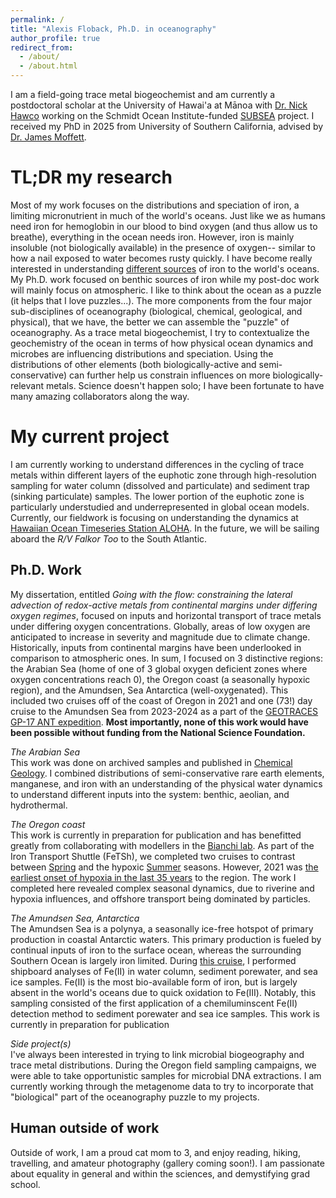 ```yaml
---
permalink: /
title: "Alexis Floback, Ph.D. in oceanography"
author_profile: true
redirect_from: 
  - /about/
  - /about.html
---
```


I am a field-going trace metal biogeochemist and am currently a postdoctoral scholar at the University of Hawai'a at Mānoa with [Dr. Nick Hawco](https://www.hawcolab.org/) working on the Schmidt Ocean Institute-funded [SUBSEA](https://flbs.umt.edu/apps/subsea/) project. I received my PhD in 2025 from University of Southern California, advised by [Dr. James Moffett](https://dornsife.usc.edu/profile/james-moffett/). 

TL;DR my research
======
Most of my work focuses on the distributions and speciation of iron, a limiting micronutrient in much of the world's oceans. Just like we as humans need iron for hemoglobin in our blood to bind oxygen (and thus allow us to breathe), everything in the ocean needs iron. However, iron is mainly insoluble (not biologically available) in the presence of oxygen-- similar to how a nail exposed to water becomes rusty quickly. I have become really interested in understanding [different sources](https://www.jstor.org/stable/27309820?seq=6) of iron to the world's oceans. My Ph.D. work focused on benthic sources of iron while my post-doc work will mainly focus on atmospheric. I like to think about the ocean as a puzzle (it helps that I love puzzles...). The more components from the four major sub-disciplines of oceanography (biological, chemical, geological, and physical), that we have, the better we can assemble the "puzzle" of oceanography. As a trace metal biogeochemist, I try to contextualize the geochemistry of the ocean in terms of how physical ocean dynamics and microbes are influencing distributions and speciation. Using the distributions of other elements (both biologically-active and semi-conservative) can further help us constrain influences on more biologically-relevant metals. Science doesn't happen solo; I have been fortunate to have many amazing collaborators along the way.

My current project
======
I am currently working to understand differences in the cycling of trace metals within different layers of the euphotic zone through high-resolution sampling for water column (dissolved and particulate) and sediment trap (sinking particulate) samples. The lower portion of the euphotic zone is particularly understudied and underrepresented in global ocean models. Currently, our fieldwork is focusing on understanding the dynamics at [Hawaiian Ocean Timeseries Station ALOHA](aloha.manoa.hawaii.edu). In the future, we will be sailing aboard the _R/V Falkor Too_ to the South Atlantic.

Ph.D. Work
------
My dissertation, entitled _Going with the flow: constraining the lateral advection of redox-active metals from continental margins under differing oxygen regimes_, focused on inputs and horizontal transport of trace metals under differing oxygen concentrations. Globally, areas of low oxygen are anticipated to increase in severity and magnitude due to climate change. Historically, inputs from continental margins have been underlooked in comparison to atmospheric ones. In sum, I focused on 3 distinctive regions: the Arabian Sea (home of one of 3 global oxygen deficient zones where oxygen concentrations reach 0), the Oregon coast (a seasonally hypoxic region), and the Amundsen, Sea Antarctica (well-oxygenated). This included two cruises off of the coast of Oregon in 2021 and one (73!) day cruise to the Amundsen Sea from 2023-2024 as a part of the [GEOTRACES GP-17 ANT expedition](https://usgeotraces.ldeo.columbia.edu/content/gp17-ant). **Most importantly, none of this work would have been possible without funding from the National Science Foundation.**

_The Arabian Sea_\
This work was done on archived samples and published in [Chemical Geology](https://www.sciencedirect.com/science/article/abs/pii/S0009254121001583). I combined distributions of semi-conservative rare earth elements, manganese, and iron with an understanding of the physical water dynamics to understand different inputs into the system: benthic, aeolian, and hydrothermal.

_The Oregon coast_\
This work is currently in preparation for publication and has benefitted greatly from collaborating with modellers in the [Bianchi lab](https://atmos.ucla.edu/author/dbianchi/). As part of the Iron Transport Shuttle (FeTSh), we completed two cruises to contrast between [Spring](https://youtu.be/FwQChAHqwoA?si=BqNGJFx4EkPmr2q9) and the hypoxic [Summer](https://youtu.be/7AXQc0obmNQ?si=YWAfHpH2vQ5mxIp6) seasons. However, 2021 was [the earliest onset of hypoxia in the last 35 years](https://www.fisheries.noaa.gov/feature-story/low-oxygen-waters-washington-oregon-coasts-risk-becoming-large-dead-zones) to the region. The work I completed here revealed complex seasonal dynamics, due to riverine and hypoxia influences, and offshore transport being dominated by particles. 

_The Amundsen Sea, Antarctica_\
The Amundsen Sea is a polynya, a seasonally ice-free hotspot of primary production in coastal Antarctic waters. This primary production is fueled by continual inputs of iron to the surface ocean, whereas the surrounding Southern Ocean is largely iron limited. During [this cruise](https://youtu.be/qi_LKUfZz4U?si=iCn6nkgn9wKJHQES), I performed shipboard analyses of Fe(II) in water column, sediment porewater, and sea ice samples. Fe(II) is the most bio-available form of iron, but is largely absent in the world's oceans due to quick oxidation to Fe(III). Notably, this sampling consisted of the first application of a chemiluminscent Fe(II) detection method to sediment porewater and sea ice samples. This work is currently in preparation for publication

_Side project(s)_\
I've always been interested in trying to link microbial biogeography and trace metal distributions. During the Oregon field sampling campaigns, we were able to take opportunistic samples for microbial DNA extractions. I am currently working through the metagenome data to try to incorporate that "biological" part of the oceanography puzzle to my projects.

Human outside of work
------
Outside of work, I am a proud cat mom to 3, and enjoy reading, hiking, travelling, and amateur photography (gallery coming soon!). I am passionate about equality in general and within the sciences, and demystifying grad school. 
